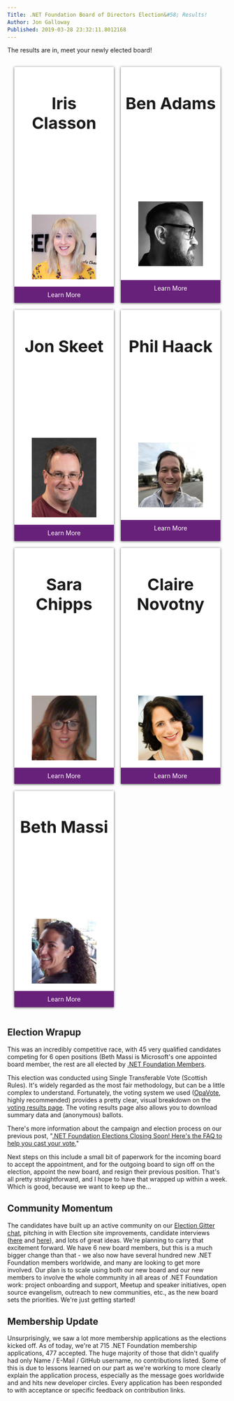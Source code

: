 ```yaml
---
Title: .NET Foundation Board of Directors Election&#58; Results!
Author: Jon Galloway
Published: 2019-03-28 23:32:11.8012168
---
```

<p>The results are in, meet your newly elected board!</p>
<style type="text/css">.card-container {
display: grid;
padding: 1rem;
grid-template-columns: repeat(auto-fit, minmax(220px, 1fr));
grid-gap: 1rem;
}
.card {
display: grid;
}
.card .button {
align-self: end;
}
.card {
box-shadow: 0px 1px 5px #555;
background-color: white;
}
.card__title {
font-size: 2rem;
padding: .5rem;
text-align: center;
}
.card__description {
padding: .5rem;
line-height: 1.6em;
}
.card__button {
display: block;
background-color: #68217a;
padding: 10px 20px;
color: white;
text-decoration: none;
text-align: center;
transition: .3s ease-out;
}

.card__thumbnail {
text-align: center;
}

.card__thumbnail img {
height: 128px;
}
</style>
<section class="card-container">
<article class="card">
<header class="card__title">
<h3 id="iris-classon">Iris Classon</h3>
</header>

<figure class="card__thumbnail"><img src="assets/members/iris-classon.jpg" alt="Iris Classon" /></figure>
<a class="card__button" href="about/election/campaign-2019/iris-classon.html">Learn More</a></article>

<article class="card">
<header class="card__title">
<h3 id="ben-adams">Ben Adams</h3>
</header>

<figure class="card__thumbnail"><img src="assets/members/ben-adams.jpg" alt="Ben Adams" /></figure>
<a class="card__button" href="about/election/campaign-2019/ben-adams.html">Learn More</a></article>

<article class="card">
<header class="card__title">
<h3 id="jon-skeet">Jon Skeet</h3>
</header>

<figure class="card__thumbnail"><img src="assets/members/jon-skeet.jpg" alt="Jon Skeet" /></figure>
<a class="card__button" href="about/election/campaign-2019/jon-skeet.html">Learn More</a></article>

<article class="card">
<header class="card__title">
<h3 id="phil-haack">Phil Haack</h3>
</header>

<figure class="card__thumbnail"><img src="assets/members/phil-haack.jpg" alt="Phil Haack" /></figure>
<a class="card__button" href="about/election/campaign-2019/phil-haack.html">Learn More</a></article>

<article class="card">
<header class="card__title">
<h3 id="sara-chipps">Sara Chipps</h3>
</header>

<figure class="card__thumbnail"><img src="assets/members/sara-chipps.png" alt="Sara Chipps" /></figure>
<a class="card__button" href="about/election/campaign-2019/sara-chipps.html">Learn More</a></article>

<article class="card">
<header class="card__title">
<h3 id="claire-novotny">Claire Novotny</h3>
</header>

<figure class="card__thumbnail"><img src="assets/members/claire-novotny.jpg" alt="Claire Novotny" /></figure>
<a class="card__button" href="about/election/campaign-2019/claire-novotny.html">Learn More</a></article>

<article class="card">
<header class="card__title">
<h3 id="beth-massi">Beth Massi</h3>
</header>

<figure class="card__thumbnail"><img src="assets/members/beth-massi.jpg" alt="Beth Massi" /></figure>
<a class="card__button" href="about/election/campaign-2019/beth-massi.html">Learn More</a></article>
</section>

<h2>Election Wrapup</h2>

<p>This was an incredibly competitive race, with 45 very qualified candidates competing for 6 open positions (Beth Massi is Microsoft's one appointed board member, the rest are all elected by <a href="/member/become-a-member">.NET Foundation Members</a>.</p>

<p>This election was conducted using Single Transferable Vote (Scottish Rules). It's widely regarded as the most fair methodology, but can be a little complex to understand. Fortunately, the voting system we used (<a href="https://www.opavote.com">OpaVote</a>, highly recommended) provides a pretty clear, visual breakdown on the <a href="https://www.opavote.com/results/5042387845906432">voting results page</a>. The voting results page also allows you to download summary data and (anonymous) ballots.</p>

<p>There's more information about the campaign and election process on our previous post, "<a href="/blog/2019/03/26/net-foundation-elections-closing-soon-heres-the-faq-to-help-you-cast-your-vote">.NET Foundation Elections Closing Soon! Here's the FAQ to help you cast your vote.</a>"</p>

<p>Next steps on this include a small bit of paperwork for the incoming board to accept the appointment, and for the outgoing board to sign off on the election, appoint the new board, and resign their previous position. That's all pretty straightforward, and I hope to have that wrapped up within a week. Which is good, because we want to keep up the...</p>

<h2>Community Momentum</h2>

<p>The candidates have built up an active community on our <a href="https://gitter.im/dotnet-foundation/election">Election Gitter chat</a>, pitching in with Election site improvements, candidate interviews (<a href="https://soundcloud.com/schneidenbach">here</a>&nbsp;and <a href="https://soundcloud.com/andrewhoefling">here</a>), and lots of great ideas. We're planning to carry that excitement forward. We have 6 new board members, but this is a much bigger change than that - we also now have several hundred new .NET Foundation members worldwide, and many are looking to get more involved. Our plan is to scale using both our new board and our new members to involve the whole community in all areas of .NET Foundation work: project onboarding and support, Meetup and speaker initiatives, open source evangelism, outreach to new communities, etc., as the new board sets the priorities. We're just getting started!&nbsp;&nbsp;</p>

<h2>Membership Update</h2>

<p>Unsurprisingly, we saw a lot more membership applications&nbsp;as the elections kicked off. As of today, we're at 715 .NET Foundation membership applications, 477 accepted. The huge majority of those that didn't qualify had only Name / E-Mail / GitHub username, no contributions listed. Some of this is due to lessons learned on our part as we're working to more clearly explain the application process, especially as the message goes worldwide and and hits new developer circles. Every application has been responded to with&nbsp;acceptance or specific feedback on contribution links.&nbsp;</p>

